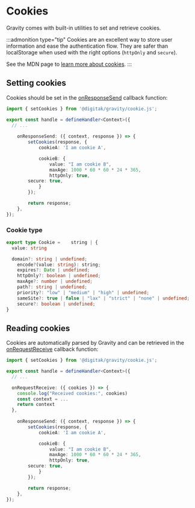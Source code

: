 # Cookies

Gravity comes with built-in utilities to set and retrieve cookies.

:::admonition type="tip"
Cookies are an excellent way to store user information and ease the authentication flow. They are safer than localStorage when used with the right options (`httpOnly` and `secure`).

See the MDN page to [learn more about cookies](https://developer.mozilla.org/en-US/docs/Web/HTTP/Cookies).
:::

## Setting cookies

Cookies should be set in the [onResponseSend](/docs/usage/events#_4-onresponsesend) callback function:

```ts
import { setCookies } from '@digitak/gravity/cookie.js';

export const handle = defineHandler<Context>({
  // ...
  
	onResponseSend: ({ context, response }) => {
		setCookies(response, {
			cookieA: 'I am cookie A',

			cookieB: {
				value: "I am cookie B",
				maxAge: 1000 * 60 * 60 * 24 * 365,
				httpOnly: true,
        secure: true,
			}
		});

		return response;
	},
});
```

### Cookie type

```ts
export type Cookie = 	string | {
  value: string

  domain?: string | undefined;
	encode?(value: string): string;
	expires?: Date | undefined;
	httpOnly?: boolean | undefined;
	maxAge?: number | undefined;
	path?: string | undefined;
	priority?: "low" | "medium" | "high" | undefined;
	sameSite?: true | false | "lax" | "strict" | "none" | undefined;
	secure?: boolean | undefined;
}
```


## Reading cookies

Cookies are automatically parsed by Gravity and can be retrieved in the [onRequestReceive](/docs/usage/events#_2-onrequestreceive) callback function:

```ts
import { setCookies } from '@digitak/gravity/cookie.js';

export const handle = defineHandler<Context>({
  // ...

  onRequestReceive: ({ cookies }) => {
    console.log("Received cookies:", cookies)
    const context = ...
    return context
  },
  
	onResponseSend: ({ context, response }) => {
		setCookies(response, {
			cookieA: 'I am cookie A',

			cookieB: {
				value: "I am cookie B",
				maxAge: 1000 * 60 * 60 * 24 * 365,
				httpOnly: true,
        secure: true,
			}
		});

		return response;
	},
});
```
